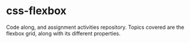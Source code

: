 # css-flexbox

Code along, and assignment activities repository.
Topics covered are the flexbox grid, along with its different properties.
